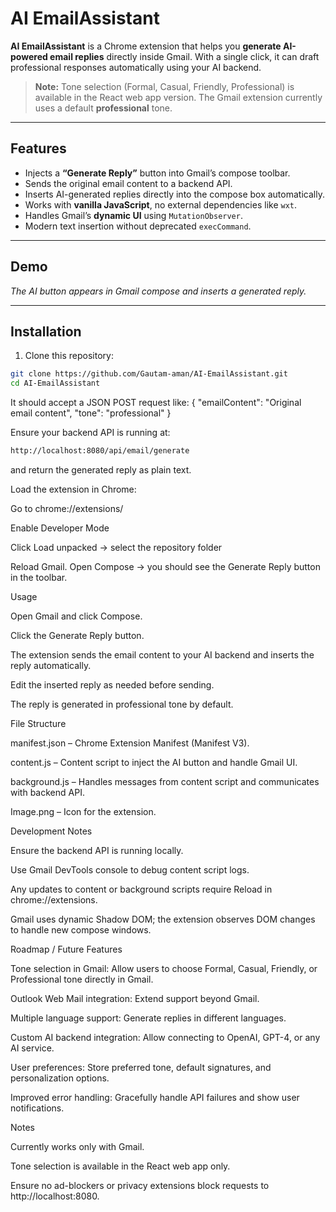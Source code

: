 # AI EmailAssistant

**AI EmailAssistant** is a Chrome extension that helps you **generate AI-powered email replies** directly inside Gmail. With a single click, it can draft professional responses automatically using your AI backend.

> **Note:** Tone selection (Formal, Casual, Friendly, Professional) is available in the React web app version. The Gmail extension currently uses a default **professional** tone.

---

## Features

- Injects a **“Generate Reply”** button into Gmail’s compose toolbar.  
- Sends the original email content to a backend API.  
- Inserts AI-generated replies directly into the compose box automatically.  
- Works with **vanilla JavaScript**, no external dependencies like `wxt`.  
- Handles Gmail’s **dynamic UI** using `MutationObserver`.  
- Modern text insertion without deprecated `execCommand`.  

---

## Demo

*The AI button appears in Gmail compose and inserts a generated reply.*

---

## Installation

1. Clone this repository:

```bash
git clone https://github.com/Gautam-aman/AI-EmailAssistant.git
cd AI-EmailAssistant

```
It should accept a JSON POST request like:
{
  "emailContent": "Original email content",
  "tone": "professional"
}


Ensure your backend API is running at:
```bash
http://localhost:8080/api/email/generate
```

and return the generated reply as plain text.

Load the extension in Chrome:

Go to chrome://extensions/

Enable Developer Mode

Click Load unpacked → select the repository folder

Reload Gmail. Open Compose → you should see the Generate Reply button in the toolbar.

Usage

Open Gmail and click Compose.

Click the Generate Reply button.

The extension sends the email content to your AI backend and inserts the reply automatically.

Edit the inserted reply as needed before sending.

The reply is generated in professional tone by default.

File Structure

manifest.json – Chrome Extension Manifest (Manifest V3).

content.js – Content script to inject the AI button and handle Gmail UI.

background.js – Handles messages from content script and communicates with backend API.

Image.png – Icon for the extension.

Development Notes

Ensure the backend API is running locally.

Use Gmail DevTools console to debug content script logs.

Any updates to content or background scripts require Reload in chrome://extensions.

Gmail uses dynamic Shadow DOM; the extension observes DOM changes to handle new compose windows.

Roadmap / Future Features

Tone selection in Gmail: Allow users to choose Formal, Casual, Friendly, or Professional tone directly in Gmail.

Outlook Web Mail integration: Extend support beyond Gmail.

Multiple language support: Generate replies in different languages.

Custom AI backend integration: Allow connecting to OpenAI, GPT-4, or any AI service.

User preferences: Store preferred tone, default signatures, and personalization options.

Improved error handling: Gracefully handle API failures and show user notifications.

Notes

Currently works only with Gmail.

Tone selection is available in the React web app only.

Ensure no ad-blockers or privacy extensions block requests to http://localhost:8080.
